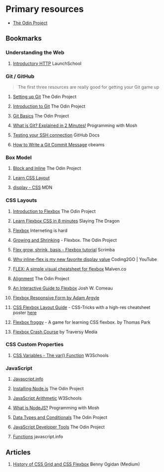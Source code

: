 # Primary resources

- [The Odin Project](https://www.theodinproject.com/)

## Bookmarks
### Understanding the Web
1. [Introductory HTTP](https://launchschool.com/books/http/read/introduction) LaunchSchool

### Git / GitHub
> The first three resources are really good for getting your Git game up
1. [Setting up Git](https://www.theodinproject.com/lessons/foundations-setting-up-git) The Odin Project

2. [Introduction to Git](https://www.theodinproject.com/lessons/foundations-introduction-to-git) The Odin Project

3. [Git Basics](https://www.theodinproject.com/lessons/foundations-git-basics) The Odin Project

4. [What is Git? Explained in 2 Minutes!](https://www.youtube.com/watch?v=2ReR1YJrNOM) Programming with Mosh

5. [Testing your SSH connection](https://docs.github.com/en/authentication/connecting-to-github-with-ssh/testing-your-ssh-connection?platform=linux) GitHub Docs

6. [How to Write a Git Commit Message](https://cbea.ms/git-commit/) cbeams

### Box Model
1. [Block and Inline](https://www.theodinproject.com/lessons/foundations-block-and-inline) The Odin Project

2. [Learn CSS Layout](https://learnlayout.com/no-layout.html)

3. [display - CSS](https://developer.mozilla.org/en-US/docs/Web/CSS/display) MDN


### CSS Layouts
1. [Introduction to Flexbox](https://www.theodinproject.com/lessons/foundations-introduction-to-flexbox) The Odin Project

2. [Learn Flexbox CSS in 8 minutes](https://www.youtube.com/watch?v=phWxA89Dy94) Slaying The Dragon

3. [Flexbox](https://internetingishard.netlify.app/html-and-css/flexbox/#setup) Interneting is hard

4. [Growing and Shrinking](https://www.theodinproject.com/lessons/foundations-growing-and-shrinking#what-is-flex-auto) - Flexbox. The Odin Project

5. [Flex grow, shrink, basis - Flexbox tutorial](https://scrimba.com/learn-flexbox-c0k/~09) Scrimba

6. [Why inline-flex is my new favorite display value](https://www.youtube.com/watch?v=Xo3vyx2KSK8) Coding2GO | YouTube

7. [FLEX: A simple visual cheatsheet for flexbox](https://flexbox.malven.co/) Malven.co

8. [Alignment](https://www.theodinproject.com/lessons/foundations-alignment#introduction) The Odin Project

9. [An Interactive Guide to Flexbox](https://www.joshwcomeau.com/css/interactive-guide-to-flexbox/) Josh W. Comeau

10. [Flexbox Responsive Form by Adam Argyle](https://codepen.io/argyleink/pen/LYEegOO)

11. [CSS Flexbox Layout Guide](https://css-tricks.com/snippets/css/a-guide-to-flexbox/) - CSS-Tricks with a high-res cheatsheet poster [here](https://css-tricks.com/wp-content/uploads/2022/02/css-flexbox-poster.png)

12. [Flexbox froggy](https://flexboxfroggy.com/) - A game for learning CSS flexbox. by Thomas Park

13. [Flexbox Crash Course](https://www.youtube.com/watch?v=3YW65K6LcIA) by Traversy Media

### CSS Custom Properties
1. [CSS Variables - The var() Function](https://www.w3schools.com/css/css3_variables.asp) W3Schools

### JavaScript
1. [Javascript.info](https://javascript.info/)

2. [Installing Node.js](https://www.theodinproject.com/lessons/foundations-installing-node-js) The Odin Project

3. [JavaScript Arithmetic](https://www.w3schools.com/js/js_arithmetic.asp) W3Schools

4. [What is NodeJS?](https://www.youtube.com/watch?v=uVwtVBpw7RQ) Programming with Mosh

5. [Data Types and Conditionals](https://www.theodinproject.com/lessons/foundations-data-types-and-conditionals) The Odin Project

6. [JavaScript Developer Tools](https://www.theodinproject.com/lessons/foundations-javascript-developer-tools) The Odin Project

7. [Functions](https://javascript.info/function-basics) javascript.info

## Articles
1. [History of CSS Grid and CSS Flexbox](https://medium.com/@BennyOgidan/history-of-css-grid-and-css-flexbox-658ae6cfe6d2) Benny Ogidan (Medium)

<!-- ### Podcasts -->

<!-- ## Helpful Articles -->

<!-- ## Projects and Ideas

## Other resources
1. [CodeNewbie - #100DaysOfCode Slack Channel](https://codenewbie.typeform.com/to/uwsWlZ)

## Books (both coding and non-coding)

### Non-Coding

### Coding
1. "Professional Node.js" by Teixeira
2. ["Eloquent Javascript" by Marijn Haverbeke](http://eloquentjavascript.net/) - available online (free) & as a paperback
3. "Mastering JavaScript" by Ved Antani

## Contents
* [Rules](rules.md)
* [Log - click here to see my progress](log.md)
* [FAQ](FAQ.md)
* [Resources](resources.md) -->